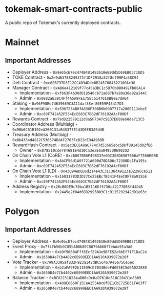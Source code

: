 # tokemak-smart-contracts-public
A public repo of Tokemak's currently deployed contracts.

# Mainnet

## Important Addresses

- Deployer Address - `0x9e0bcE7ec474B481492610eB9dd5D69EB03718D5`
- TOKE Contract - `0x2e9d63788249371f1DFC918a52f8d799F4a38C94`
- Defi Contract - `0xc803737D3E12CC4034Dde0B2457684322100Ac38`
- Manager Contract - `0xA86e412109f77c45a3BC1c5870b880492Fb86A14`
  - Implementation - `0xf663F4b30dD18546cb71a607b7a89a36e92a244C`
  - Admin - `0x0882aB38C4Ff4A5A9FE175Bc5147018B8eE7dA64`
- Staking - `0x96F98Ed74639689C3A11daf38ef86E59F43417D3`
  - Implementation - `0x5967234B0fA896F308B6b0087717a206E111ebeE`
  - Admin - `0xc89F742452F534EcE603C7B62dF76102AAcF00Df`
- Rewards Contract - `0x79dD22579112d8a5F7347c5ED7E609e60da713C5`
- Coordinator Address (Multisig) - `0x90b6C61B102eA260131aB48377E143D6EB3A9d4B`
- Treasury Address (Multisig) - `0x8b4334d4812C530574Bd4F2763FcD22dE94A969B`
- RewardHash Contract - `0x5ec3EC6A8aC774c7d53665ebc5DDf89145d02fB6`
  - Owner - `0x878510cde784681E4d10Ca3eaE6a8495D06902D2`
- On Chain Vote L1 (CoRE) - `0xc6807BB6F498337e0DC388D6507666aF7566E0BB`
  - Implementation - `0xAbCF56d1A0f721A690d70DA06c72380Dc1Fa195c`
  - Admin - `0xc89F742452F534EcE603C7B62dF76102AAcF00Df`
- On Chain Vote L1 (LD) - `0x43094eD6D6d214e43C31C38dA91231D2296Ca511`
  - Implementation - `0x16031783D3D27Ce25EBcfB341F4EeC8F7Ba915bE`
  - Admin - `0xc89F742452F534EcE603C7B62dF76102AAcF00Df`
- Address Registry - `0x28cB0DE9c70ba1B5116Df57D0c421770B5f44D45`
  - Implementation - `0x2445e2f04d6BD2995003C1cB115292942d91e63c`

# Polygon

## Important Addresses

- Deployer Address - `0x9e0bcE7ec474B481492610eB9dd5D69EB03718D5`
- Event Proxy - `0x7f4fb56b9C85bAB8b89C8879A660f7eAAa95a3A8`
  - Implementation - `0xb9f56604Fff8Ecf29A3e9BFE52e6bEf71F1DaC24`
  - Admin - `0x2650D4e7Cb4402c6B999EED1AA920A939072e28f`
- Vote Tracker - `0x7A9A3395afB32F923a142dBC56467Ae5675Ce5ec`
  - Implementation - `0xb2aFA9F2b11E09cE7034BdeFd6E5EC5d9A023888`
  - Admin - `0x2650D4e7Cb4402c6B999EED1AA920A939072e28f`
- Balance Tracker - `0xBC822318284aD00cDc0aD7610d510C20431e8309`
  - Implementation - `0x408E0660F15CaA255ADc8f0E1CbE725D31FA83fF`
  - Admin - `0x2650D4e7Cb4402c6B999EED1AA920A939072e28f`